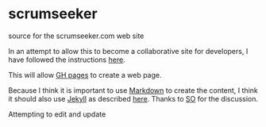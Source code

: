 # scrumseeker
source for the scrumseeker.com web site

In an attempt to allow this to become a collaborative site for developers, I have followed the instructions [here](http://blog.teamtreehouse.com/using-github-pages-to-host-your-website).

This will allow [GH pages](https://pages.github.com/) to create a web page.

Because I think it is important to use [Markdown](http://daringfireball.net/projects/markdown/) to create the content, I think it should also use [Jekyll](https://github.com/jekyll/jekyll) as described [here](https://help.github.com/articles/using-jekyll-with-pages/). Thanks to [SO](http://stackoverflow.com/questions/15044353/github-pages-how-do-i-edit-this-page-in-markdown-format-just-as-i-created-it) for the discussion. 

Attempting to edit and update
